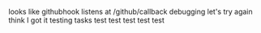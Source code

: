 looks like githubhook listens at /github/callback
debugging
let's try again
think I got it
testing tasks
test
test
test
test
test
